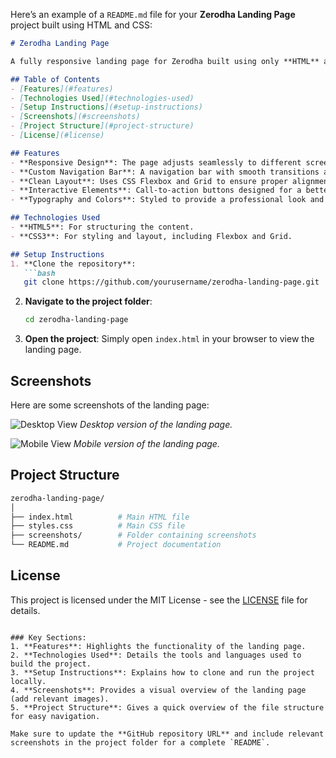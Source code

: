 Here’s an example of a `README.md` file for your **Zerodha Landing Page** project built using HTML and CSS:

```markdown
# Zerodha Landing Page

A fully responsive landing page for Zerodha built using only **HTML** and **CSS**. This project focuses on creating a clean, user-friendly interface that closely resembles the official Zerodha landing page.

## Table of Contents
- [Features](#features)
- [Technologies Used](#technologies-used)
- [Setup Instructions](#setup-instructions)
- [Screenshots](#screenshots)
- [Project Structure](#project-structure)
- [License](#license)

## Features
- **Responsive Design**: The page adjusts seamlessly to different screen sizes (desktop, tablet, and mobile).
- **Custom Navigation Bar**: A navigation bar with smooth transitions and links to various sections.
- **Clean Layout**: Uses CSS Flexbox and Grid to ensure proper alignment and spacing of elements.
- **Interactive Elements**: Call-to-action buttons designed for a better user experience.
- **Typography and Colors**: Styled to provide a professional look and feel, consistent with Zerodha's branding.

## Technologies Used
- **HTML5**: For structuring the content.
- **CSS3**: For styling and layout, including Flexbox and Grid.

## Setup Instructions
1. **Clone the repository**:
   ```bash
   git clone https://github.com/yourusername/zerodha-landing-page.git
   ```
2. **Navigate to the project folder**:
   ```bash
   cd zerodha-landing-page
   ```
3. **Open the project**:
   Simply open `index.html` in your browser to view the landing page.

## Screenshots
Here are some screenshots of the landing page:

![Desktop View](screenshots/desktop-view.png)
*Desktop version of the landing page.*

![Mobile View](screenshots/mobile-view.png)
*Mobile version of the landing page.*

## Project Structure
```bash
zerodha-landing-page/
│
├── index.html          # Main HTML file
├── styles.css          # Main CSS file
├── screenshots/        # Folder containing screenshots
└── README.md           # Project documentation
```

## License
This project is licensed under the MIT License - see the [LICENSE](LICENSE) file for details.
```

### Key Sections:
1. **Features**: Highlights the functionality of the landing page.
2. **Technologies Used**: Details the tools and languages used to build the project.
3. **Setup Instructions**: Explains how to clone and run the project locally.
4. **Screenshots**: Provides a visual overview of the landing page (add relevant images).
5. **Project Structure**: Gives a quick overview of the file structure for easy navigation.

Make sure to update the **GitHub repository URL** and include relevant screenshots in the project folder for a complete `README`.
